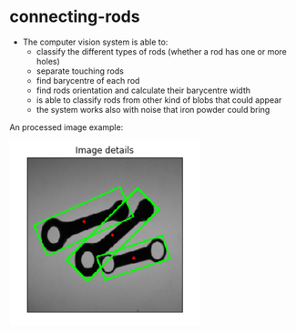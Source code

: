 # connecting-rods

* The computer vision system is able to:
    * classify the different types of rods (whether a rod has one or more holes)
    * separate touching rods
    * find barycentre of each rod
    * find rods orientation and calculate their barycentre width
    * is able to classify rods from other kind of blobs that could appear
    * the system works also with noise that iron powder could bring

An processed image example:    
    
![Image description](https://github.com/Pptr95/connecting-rods/blob/master/example.png)
